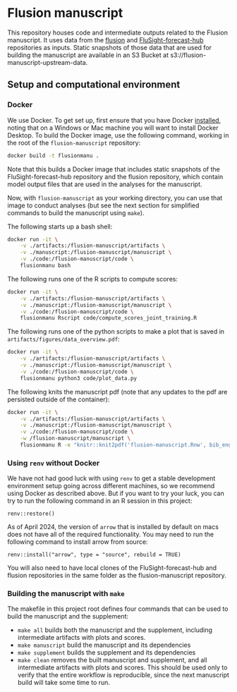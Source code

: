 # Flusion manuscript

This repository houses code and intermediate outputs related to the Flusion manuscript. It uses data from the [flusion](https://github.com/reichlab/flusion) and [FluSight-forecast-hub](https://github.com/cdcepi/FluSight-forecast-hub/) repositories as inputs. Static snapshots of those data that are used for building the manuscript are available in an S3 Bucket at s3://flusion-manuscript-upstream-data.

## Setup and computational environment

### Docker

We use Docker. To get set up, first ensure that you have Docker [installed](https://docs.docker.com/engine/install/), noting that on a Windows or Mac machine you will want to install Docker Desktop.  To build the Docker image, use the following command, working in the root of the `flusion-manuscript` repository:

```bash
docker build -t flusionmanu .
```

Note that this builds a Docker image that includes static snapshots of the FluSight-forecast-hub repository and the flusion repository, which contain model output files that are used in the analyses for the manuscript.

Now, with `flusion-manuscript` as your working directory, you can use that image to conduct analyses (but see the next section for simplified commands to build the manuscript using `make`).

The following starts up a bash shell:

```bash
docker run -it \
    -v ./artifacts:/flusion-manuscript/artifacts \
    -v ./manuscript:/flusion-manuscript/manuscript \
    -v ./code:/flusion-manuscript/code \
    flusionmanu bash
```

The following runs one of the R scripts to compute scores:

```bash
docker run -it \
    -v ./artifacts:/flusion-manuscript/artifacts \
    -v ./manuscript:/flusion-manuscript/manuscript \
    -v ./code:/flusion-manuscript/code \
    flusionmanu Rscript code/compute_scores_joint_training.R
```

The following runs one of the python scripts to make a plot that is saved in `artifacts/figures/data_overview.pdf`:

```bash
docker run -it \
    -v ./artifacts:/flusion-manuscript/artifacts \
    -v ./manuscript:/flusion-manuscript/manuscript \
    -v ./code:/flusion-manuscript/code \
    flusionmanu python3 code/plot_data.py
```

The following knits the manuscript pdf (note that any updates to the pdf are persisted outside of the container):
```bash
docker run -it \
    -v ./artifacts:/flusion-manuscript/artifacts \
    -v ./manuscript:/flusion-manuscript/manuscript \
    -v ./code:/flusion-manuscript/code \
    -w /flusion-manuscript/manuscript \
    flusionmanu R -e "knitr::knit2pdf('flusion-manuscript.Rnw', bib_engine='biber')"
```


### Using `renv` without Docker

We have not had good luck with using `renv` to get a stable development environment setup going across different machines, so we recommend using Docker as described above.  But if you want to try your luck, you can try to run the following command in an R session in this project:

```{r}
renv::restore()
```

As of April 2024, the version of `arrow` that is installed by default on macs does not have all of the required functionality. You may need to run the following command to install arrow from source:

```{r}
renv::install("arrow", type = "source", rebuild = TRUE)
```

You will also need to have local clones of the FluSight-forecast-hub and flusion repositories in the same folder as the flusion-manuscript repository.

### Building the manuscript with `make`

The makefile in this project root defines four commands that can be used to build the manuscript and the supplement:

- `make all` builds both the manuscript and the supplement, including intermediate artifacts with plots and scores.
- `make manuscript` build the manuscript and its dependencies
- `make supplement` builds the supplement and its dependencies
- `make clean` removes the built manuscript and supplement, and all intermediate artifacts with plots and scores. This should be used only to verify that the entire workflow is reproducible, since the next manuscript build will take some time to run.
